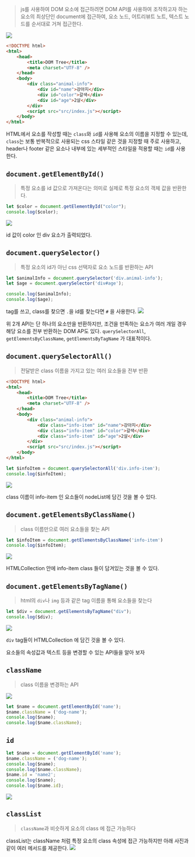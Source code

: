 > js를 사용하여 DOM 요소에 접근하려면 DOM API를 사용하여 조작하고자 하는 요소의 최상단인 
> document에 접근하여, 요소 노드, 어트리뷰트 노트, 텍스트 노드를 순서대로 거쳐 접근한다.

![](https://i.imgur.com/KtDtdmt.png)

```html
<!DOCTYPE html>
<html>
    <head>
        <title>DOM Tree</title>
        <meta charset="UTF-8" />
    </head>
    <body>
        <div class="animal-info">
            <div id="name">강아지</div>
            <div id="color">갈색</div>
            <div id="age">2살</div>
        </div>
        <script src="src/index.js"></script>
    </body>
</html>
```
HTML에서 요소를 작성할 때는 `class`와 `id`를 사용해 요소의 이름을 지정할 수 있는데, `class`는 보통 반복적으로 사용되는 css 스타일 같은 것을 지정할 때 주로 사용하고, header나 footer 같은 요소나 내부에 있는 세부적인 스타일을 적용할 때는 `id`를 사용한다.

## `document.getElementById()`
> 특정 요소를 id 값으로 가져온다는 의미로 실제로 특정 요소의 객체 값을 반환한다.

```js
let $color = document.getElementById("color");
console.log($color);
```
![](https://i.imgur.com/WYCvgYn.png)

id 값이 color 인 div 요소가 출력되었다.

## `document.querySelector()`
> 특정 요소의 id가 아닌 css 선택자로 요소 노드를 반환하는 API

```js
let $animalInfo = document.querySelector('div.animal-info');
let $age = document.querySelector('div#age');

console.log($animalInfo);
console.log($age);
```
tag를 쓰고, class를 찾으면 `.`을
id를 찾는다면 `#` 을 사용한다.
![](https://i.imgur.com/nBLvHOT.png)


위 2개 API는 단 하나의 요소만을 반환하지만, 조건을 만족하는 요소가 여러 개일 경우 해당 요소를 전부 반환하는 DOM AP도 있다.
`querySelectorAll`, `getElementsByClassName`, `getElementsByTagName` 가 대표적이다.

## `document.querySelectorAll()`
> 전달받은 class 이름을 가지고 있는 여러 요소들을 전부 반환

```html
<!DOCTYPE html>
<html>
    <head>
        <title>DOM Tree</title>
        <meta charset="UTF-8" />
    </head>
    <body>
        <div class="animal-info">
            <div class="info-item" id="name">강아지</div>
            <div class="info-item" id="color">갈색</div>
            <div class="info-item" id="age">2살</div>
        </div>
        <script src="src/index.js"></script>
    </body>
</html>
```

```js
let $infoItem = document.querySelectorAll('div.info-item');
console.log($infoItem);
```

![](https://i.imgur.com/e6PfUSo.png)

class 이름이 info-item 인 요소들이 nodeList에 담긴 것을 볼 수 있다.

## `document.getElementsByClassName()`
> class 이름만으로 여러 요소들을 찾는 API

```js
let $infoItem = document.getElementsByClassName('info-item')
console.log($infoItem);
```
![](https://i.imgur.com/iHFvs44.png)

HTMLCollection 안에 info-item class 들이 담겨있는 것을 볼 수 있다.
## `document.getElementsByTagName()`
> html의 `div`나 `img` 등과 같은 tag 이름을 통해 요소들을 찾는다

```js
let $div = document.getElementsByTagName("div");
console.log($div);
```
![](https://i.imgur.com/BPLNdVX.png)

`div` tag들이 HTMLCollection 에 담긴 것을 볼 수 있다.

요소들의 속성값과 텍스트 등을 변경할 수 있는 API들을 알아 보자
## `className`
> class 이름을 변경하는 API


![](https://i.imgur.com/kYXpO0i.png)

```js
let $name = document.getElementById('name');
$name.className = ('dog-name');
console.log($name);
console.log($name.className);
```

## `id`
```js
let $name = document.getElementById('name');
$name.className = ('dog-name');
console.log($name);
console.log($name.className);
$name.id = 'name2';
console.log($name);
console.log($name.id);
```
![](https://i.imgur.com/smdgLP5.png)


## `classList`
> `className`과 비슷하게 요소의 class 에 접근 가능하다

classList는 className 처럼 특정 요소의 class 속성에 접근 가능하지만 아래 사진과 같이 여러 메서드를 제공한다.
![](https://i.imgur.com/HZ7vFHH.png)
